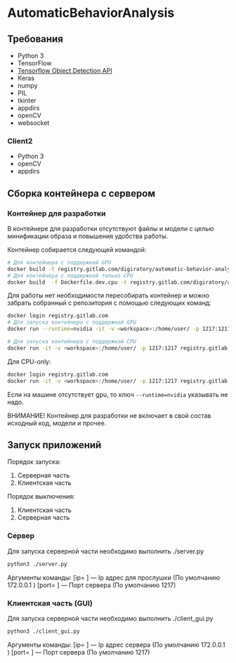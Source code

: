 # AutomaticBehaviorAnalysis

## Требования

* Python 3
* TensorFlow
* [Tensorflow Object Detection API](https://github.com/tensorflow/models/blob/master/research/object_detection/g3doc/installation.md)
* Keras
* numpy
* PIL
* tkinter
* appdirs
* openCV
* websocket

### Client2

* Python 3
* openCV
* appdirs

## Сборка контейнера с сервером

### Контейнер для разработки

В контейнере для разработки отсутствуют файлы и модели с целью минификации образа и повышения удобства работы.

Контейнер собирается следующей командой:

```bash
# Для контейнера с поддержкой GPU
docker build -t registry.gitlab.com/digiratory/automatic-behavior-analysis/dev-gpu .
# Для контейнера с поддержкой только CPU
docker build  -f Dockerfile.dev.cpu -t registry.gitlab.com/digiratory/automatic-behavior-analysis/dev-cpu .
```

Для работы нет необходимости пересобирать контейнер и можно забрать собранный с репозитория с помощью следующих команд:

```bash
docker login registry.gitlab.com
# Для запуска контейнера с поддержкой GPU
docker run --runtime=nvidia -it -v <workspace>:/home/user/ -p 1217:1217 registry.gitlab.com/digiratory/automatic-behavior-analysis/dev-gpu:latest

# Для запуска контейнера с поддержкой CPU
docker run -it -v <workspace>:/home/user/ -p 1217:1217 registry.gitlab.com/digiratory/automatic-behavior-analysis/dev-cpu:latest
```

Для CPU-only:

```bash
docker login registry.gitlab.com
docker run -it -v <workspace>:/home/user/ -p 1217:1217 registry.gitlab.com/digiratory/automatic-behavior-analysis/dev-cpu:latest
```

Если на машине отсутствует gpu, то ключ `--runtime=nvidia` указывать не надо.

ВНИМАНИЕ! Контейнер для разработки не включает в свой состав исходный код, модели и прочее.

## Запуск приложений

Порядок запуска:

1. Серверная часть
2. Клиентская часть

Порядок выключения:

1. Клиентская часть
2. Серверная часть

### Сервер

Для запуска серверной части необходимо выполнить ./server.py

```bash
python3 ./server.py
```

Аргументы команды:
[ip= ] — Ip адрес для прослушки (По умолчанию 172.0.0.1 )
[port= ] — Порт сервера (По умолчанию 1217)

### Клиентская часть (GUI)

Для запуска серверной части необходимо выполнить ./client_gui.py

```bash
python3 ./client_gui.py
```

Аргументы команды:
[ip= ] — Ip адрес сервера (По умолчанию 172.0.0.1 )
[port= ] — Порт сервера (По умолчанию 1217)
